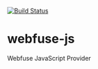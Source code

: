 [![Build Status](https://travis-ci.org/falk-werner/webfuse-js.svg?branch=master)](https://travis-ci.org/falk-werner/webfuse-js)

# webfuse-js
Webfuse JavaScript Provider
